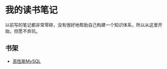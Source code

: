 # 我的读书笔记

以前写的笔记都非常零碎，没有很好地帮助自己构建一个知识体系，所以从这里开始，但愿不弃坑。

## 书架

* [高性能MySQL](https://github.com/pjyong/note/blob/master/high_performance_mysql)
